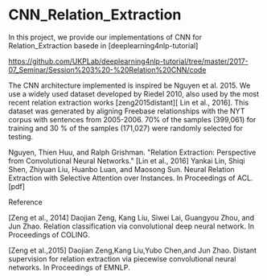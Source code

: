 # CNN_Relation_Extraction
In this project, we provide our implementations of CNN for Relation_Extraction basede in [deeplearning4nlp-tutorial]

https://github.com/UKPLab/deeplearning4nlp-tutorial/tree/master/2017-07_Seminar/Session%203%20-%20Relation%20CNN/code

The CNN architecture implemented is inspired be Nguyen et al. 2015.
We use a widely used dataset developed by Riedel 2010, also used by the most recent relation extraction works [zeng2015distant][ Lin et al., 2016].
This dataset was generated by aligning Freebase relationships with the NYT corpus with sentences from 2005-2006. 70% of the samples (399,061) for training and 30 \% of the samples (171,027) were randomly selected for testing.




Nguyen, Thien Huu, and Ralph Grishman. "Relation Extraction: Perspective from Convolutional Neural Networks."
[Lin et al., 2016] Yankai Lin, Shiqi Shen, Zhiyuan Liu, Huanbo Luan, and Maosong Sun. Neural Relation Extraction with Selective Attention over Instances. In Proceedings of ACL.[pdf]

Reference

[Zeng et al., 2014] Daojian Zeng, Kang Liu, Siwei Lai, Guangyou Zhou, and Jun Zhao. Relation classification via convolutional deep neural network. In Proceedings of COLING.

[Zeng et al.,2015] Daojian Zeng,Kang Liu,Yubo Chen,and Jun Zhao. Distant supervision for relation extraction via piecewise convolutional neural networks. In Proceedings of EMNLP.

